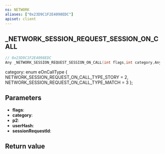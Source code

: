 ```yaml
---
ns: NETWORK
aliases: ["0x23D9C1F2E4098EDC"]
apiset: client
---
```

## _NETWORK_SESSION_REQUEST_SESSION_ON_CALL

```c
// 0x23D9C1F2E4098EDC
Any _NETWORK_SESSION_REQUEST_SESSION_ON_CALL(int flags,int category,Any* p2,int userHash,Any* sessionRequestId);
```

category:
enum eOnCallType
{
	NETWORK_SESSION_REQUEST_ON_CALL_TYPE_STORY = 2,
	NETWORK_SESSION_REQUEST_ON_CALL_TYPE_MATCH = 3
};

## Parameters
* **flags**:
* **category**:
* **p2**:
* **userHash**:
* **sessionRequestId**:

## Return value